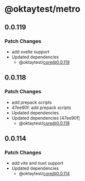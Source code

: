# @oktaytest/metro

## 0.0.119

### Patch Changes

- add svelte support
- Updated dependencies
  - @oktaytest/core@0.0.119

## 0.0.118

### Patch Changes

- add prepack scripts
- 47ee90f: add prepack scripts
- Updated dependencies
- Updated dependencies [47ee90f]
  - @oktaytest/core@0.0.118

## 0.0.114

### Patch Changes

- add vite and nuxt support
- Updated dependencies
  - @oktaytest/core@0.0.114
